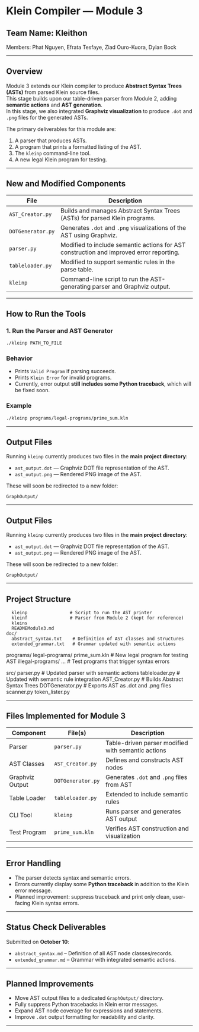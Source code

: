 # **Klein Compiler — Module 3**

## **Team Name: Kleithon**  
Members: Phat Nguyen, Efrata Tesfaye, Ziad Ouro-Kuora, Dylan Bock  

---

## **Overview**

Module 3 extends our Klein compiler to produce **Abstract Syntax Trees (ASTs)** from parsed Klein source files.  
This stage builds upon our table-driven parser from Module 2, adding **semantic actions** and **AST generation**.  
In this stage, we also integrated **Graphviz visualization** to produce `.dot` and `.png` files for the generated ASTs.

The primary deliverables for this module are:
1. A parser that produces ASTs.
2. A program that prints a formatted listing of the AST.
3. The `kleinp` command-line tool.
4. A new legal Klein program for testing.

---
## **New and Modified Components**

| File | Description |
|------|--------------|
| `AST_Creator.py` | Builds and manages Abstract Syntax Trees (ASTs) for parsed Klein programs. |
| `DOTGenerator.py` | Generates `.dot` and `.png` visualizations of the AST using Graphviz. |
| `parser.py` | Modified to include semantic actions for AST construction and improved error reporting. |
| `tableloader.py` | Modified to support semantic rules in the parse table. |
| `kleinp` | Command-line script to run the AST-generating parser and Graphviz output. |

---


## **How to Run the Tools**

### **1. Run the Parser and AST Generator**
```bash
./kleinp PATH_TO_FILE
```

### **Behavior**
- Prints `Valid Program` if parsing succeeds.  
- Prints `Klein Error` for invalid programs.  
- Currently, error output **still includes some Python traceback**, which will be fixed soon.  

### **Example**
```bash
./kleinp programs/legal-programs/prime_sum.kln
```

---

## **Output Files**

Running `kleinp` currently produces two files in the **main project directory**:
- `ast_output.dot` — Graphviz DOT file representation of the AST.
- `ast_output.png` — Rendered PNG image of the AST.

These will soon be redirected to a new folder:
```
GraphOutput/
```

---

## **Output Files**

Running `kleinp` currently produces two files in the **main project directory**:
- `ast_output.dot` — Graphviz DOT file representation of the AST.
- `ast_output.png` — Rendered PNG image of the AST.

These will soon be redirected to a new folder:
```
GraphOutput/
```

---

## **Project Structure**

```
  kleinp                # Script to run the AST printer
  kleinf                # Parser from Module 2 (kept for reference)
  kleins
  READMEModule3.md
doc/
  abstract_syntax.txt    # Definition of AST classes and structures
  extended_grammar.txt   # Grammar updated with semantic actions
```
programs/
  legal-programs/
    prime_sum.kln       # New legal program for testing AST
  illegal-programs/
    ...                 # Test programs that trigger syntax errors
    
src/
  parser.py             # Updated parser with semantic actions
  tableloader.py        # Updated with semantic rule integration
  AST_Creator.py        # Builds Abstract Syntax Trees
  DOTGenerator.py       # Exports AST as .dot and .png files
  scanner.py
  token_lister.py

---
## **Files Implemented for Module 3**

| Component | File(s) | Description |
|------------|----------|-------------|
| Parser | `parser.py` | Table-driven parser modified with semantic actions |
| AST Classes | `AST_Creator.py` | Defines and constructs AST nodes |
| Graphviz Output | `DOTGenerator.py` | Generates `.dot` and `.png` files from AST |
| Table Loader | `tableloader.py` | Extended to include semantic rules |
| CLI Tool | `kleinp` | Runs parser and generates AST output |
| Test Program | `prime_sum.kln` | Verifies AST construction and visualization |

---

## **Error Handling**

- The parser detects syntax and semantic errors.
- Errors currently display some **Python traceback** in addition to the Klein error message.
- Planned improvement: suppress traceback and print only clean, user-facing Klein syntax errors.

---

## **Status Check Deliverables**

Submitted on **October 10**:
- `abstract_syntax.md` – Definition of all AST node classes/records.
- `extended_grammar.md` – Grammar with integrated semantic actions.

---

## **Planned Improvements**
- Move AST output files to a dedicated `GraphOutput/` directory.  
- Fully suppress Python tracebacks in Klein error messages.  
- Expand AST node coverage for expressions and statements.  
- Improve `.dot` output formatting for readability and clarity.

---

